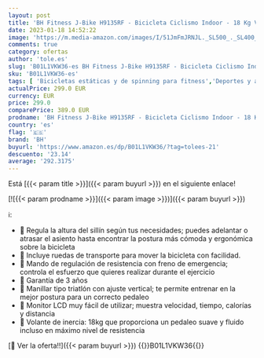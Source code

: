 ```yaml
---
layout: post
title: 'BH Fitness J-Bike H9135RF - Bicicleta Ciclismo Indoor - 18 Kg Volante inercia - Ideal para iniciación'
date: 2023-01-18 14:52:22
image: 'https://m.media-amazon.com/images/I/51JmFmJRNJL._SL500_._SL400_.jpg'
comments: true
category: ofertas
author: 'tole.es'
slug: 'B01L1VKW36-es BH Fitness J-Bike H9135RF - Bicicleta Ciclismo Indoor - 18...'
sku: 'B01L1VKW36-es'
tags: [ 'Bicicletas estáticas y de spinning para fitness','Deportes y aire libre','Fitness y ejercicio','Máquinas de cardio para fitness','bh','bicicleta','🇪🇸', ]
actualPrice: 299.0 EUR
currency: EUR
price: 299.0
comparePrice: 389.0 EUR
prodname: 'BH Fitness J-Bike H9135RF - Bicicleta Ciclismo Indoor - 18 Kg Volante inercia - Ideal para iniciación'
country: 'es'
flag: '🇪🇸'
brand: 'BH'
buyurl: 'https://www.amazon.es/dp/B01L1VKW36/?tag=tolees-21'
descuento: '23.14'
average: '292.3175'
---
```


Está [{{< param title >}}]({{< param buyurl >}}) en el siguiente enlace!

[![{{< param prodname >}}]({{< param image >}})]({{< param buyurl >}})

ℹ️:

- 🚩 Regula la altura del sillín según tus necesidades; puedes adelantar o atrasar el asiento hasta encontrar la postura más cómoda y ergonómica sobre la bicicleta
- 🚩 Incluye ruedas de transporte para mover la bicicleta con facilidad.
- 🚩 Mando de regulación de resistencia con freno de emergencia; controla el esfuerzo que quieres realizar durante el ejercicio
- 🚩 Garantía de 3 años
- 🚩 Manillar tipo triatlón con ajuste vertical; te permite entrenar en la mejor postura para un correcto pedaleo
- 🚩 Monitor LCD muy fácil de utilizar; muestra velocidad, tiempo, calorías y distancia
- 🚩 Volante de inercia: 18kg que proporciona un pedaleo suave y fluido incluso en máximo nivel de resistencia

[🛒 Ver la oferta!!]({{< param buyurl >}})
{{<world>}}B01L1VKW36{{</world>}}
